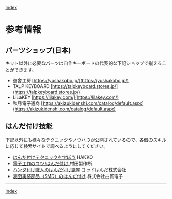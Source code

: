  [Index](index.md)

# 参考情報

## パーツショップ(日本)

キット以外に必要なパーツは自作キーボードの代表的な下記ショップで揃えることができます。

- 遊舎工房 [https://yushakobo.jp/](https://yushakobo.jp/)
- TALP KEYBOARD [https://talpkeyboard.stores.jp/](https://talpkeyboard.stores.jp/)
- LiLaKEY [https://lilakey.com/](https://lilakey.com/)
- 秋月電子通商 [https://akizukidenshi.com/catalog/default.aspx](https://akizukidenshi.com/catalog/default.aspx)
  
## はんだ付け技能
下記以外にも様々なテクニックやノウハウが公開されているので、各個のスキルに応じて検索サイトで調べるようにしてください。

- [はんだ付けテクニックを学ぼう](https://handa-craft.hakko.com/) HAKKO
- [電子工作のコツ/はんだ付け ](https://article.murata.com/ja-jp/article/soldering)村田製作所
- [ハンダ付け職人のはんだ付け講座](https://godhanda.co.jp/blog/category/handakouza/soldering%E3%80%80guide/) ゴッドはんだ株式会社
- [表面実装部品（SMD）のはんだ付け](https://www.kogadenshi.co.jp/%E5%8D%8A%E7%94%B0%E4%BB%98%E3%81%91%E3%83%86%E3%82%AF%E3%83%8B%E3%83%83%E3%82%AF/%E8%A1%A8%E9%9D%A2%E5%AE%9F%E8%A3%85%E9%83%A8%E5%93%81-smd-%E3%81%AE%E5%8D%8A%E7%94%B0%E4%BB%98%E3%81%91/) 株式会社古賀電子

----
 [Index](index.md)

